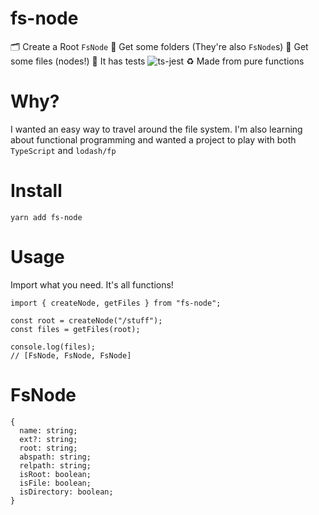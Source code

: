 # fs-node
🗂️ Create a Root `FsNode`
📂 Get some folders (They're also `FsNode`s) 
📄 Get some files (nodes!) 
🔬 It has tests ![ts-jest](https://github.com/kevinkhill/fs-node/workflows/Test/badge.svg?branch=master)
♻️ Made from pure functions

# Why? 
I wanted an easy way to travel around the file system. I'm also learning about functional programming and wanted a project to play with both `TypeScript` and `lodash/fp`

# Install
`yarn add fs-node`

# Usage
Import what you need. It's all functions!

```
import { createNode, getFiles } from "fs-node";

const root = createNode("/stuff");
const files = getFiles(root);

console.log(files);
// [FsNode, FsNode, FsNode]
```

# FsNode
```
{
  name: string;
  ext?: string;
  root: string;
  abspath: string;
  relpath: string;
  isRoot: boolean;
  isFile: boolean;
  isDirectory: boolean;
}

```
